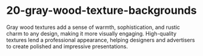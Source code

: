 # 20-gray-wood-texture-backgrounds
Gray wood textures add a sense of warmth, sophistication, and rustic charm to any design, making it more visually engaging. High-quality textures lend a professional appearance, helping designers and advertisers to create polished and impressive presentations.
